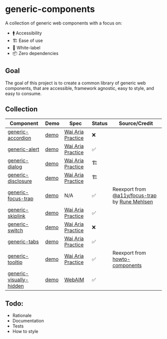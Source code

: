 # generic-components

A collection of generic web components with a focus on:

- 🚹 Accessibility
- 🏗 Ease of use
- 🍨 White-label
- 📦 Zero dependencies

## Goal

The goal of this project is to create a common library of generic web components, that are accessible, framework agnostic, easy to style, and easy to consume.

## Collection

| Component                                                     | Demo                                                                                           | Spec                                                                        | Status        | Source/Credit                                                                                                                   |
|---------------------------------------------------------------|------------------------------------------------------------------------------------------------|-----------------------------------------------------------------------------|---------------|---------------------------------------------------------------------------------------------------------------------------------|
| [generic-accordion](/generic-accordion/README.md)             | [demo](https://thepassle.github.io/generic-components/generic-accordion/demo/index.html)       | [Wai Aria Practice](https://www.w3.org/TR/wai-aria-practices/#accordion)    | ❌        |                                                                                                                                 |
| [generic-alert](/generic-alert/README.md)                     | [demo](https://thepassle.github.io/generic-components/generic-alert/demo/index.html)           | [Wai Aria Practice](https://www.w3.org/TR/wai-aria-practices/#alert)        | ✅ |                                                                                                                                 |
| [generic-dialog](/generic-dialog/README.md)                   | [demo](https://thepassle.github.io/generic-components/generic-dialog/demo/index.html)          | [Wai Aria Practice](https://www.w3.org/TR/wai-aria-practices/#dialog_modal) | 🏗          |                                                                                                                                 |
| [generic-disclosure](/generic-disclosure/README.md)           | [demo](https://thepassle.github.io/generic-components/generic-disclosure/demo/index.html)      | [Wai Aria Practice](https://www.w3.org/TR/wai-aria-practices/#disclosure)   | 🏗          |                                                                                                                                 |
| [generic-focus-trap](/generic-focus-trap/README.md)           | [demo](https://thepassle.github.io/generic-components/generic-focus-trap/demo/index.html)      | N/A                                                                         | ✅ | Reexport from [@a11y/focus-trap](https://npmjs.com/package/@a11y/focus-trap) by [Rune Mehlsen](https://twitter.com/RuneMehlsen) |
| [generic-skiplink](/generic-skiplink/README.md)               | [demo](https://thepassle.github.io/generic-components/generic-skiplink/demo/index.html)        | [Wai Aria Practice](https://webaim.org/techniques/skipnav/)                 | ✅ |                                                                                                                                 |
| [generic-switch](/generic-switch/README.md)                   | [demo](https://thepassle.github.io/generic-components/generic-switch/demo/index.html)          | [Wai Aria Practice](https://www.w3.org/TR/wai-aria-1.1/#switch)             | ❌        |                                                                                                                                 |
| [generic-tabs](/generic-tabs/README.md)                       | [demo](https://thepassle.github.io/generic-components/generic-tabs/demo/index.html)            | [Wai Aria Practice](https://www.w3.org/TR/wai-aria-practices/#tabpanel)     | ✅        |                                                                                                                                 |
| [generic-tooltip](/generic-tooltip/README.md)                 | [demo](https://thepassle.github.io/generic-components/generic-tooltip/demo/index.html)         | [Wai Aria Practice](https://www.w3.org/TR/wai-aria-practices/#tooltip)      | ✅ | Reexport from [howto-components](https://github.com/GoogleChromeLabs/howto-components)                                          |
| [generic-visually-hidden](/generic-visually-hidden/README.md) | [demo](https://thepassle.github.io/generic-components/generic-visually-hidden/demo/index.html) | [WebAIM](https://webaim.org/techniques/css/invisiblecontent/)               | ✅ |                                                                                                                                 |                                                                                 |

## Todo:

- Rationale
- Documentation
- Tests
- How to style